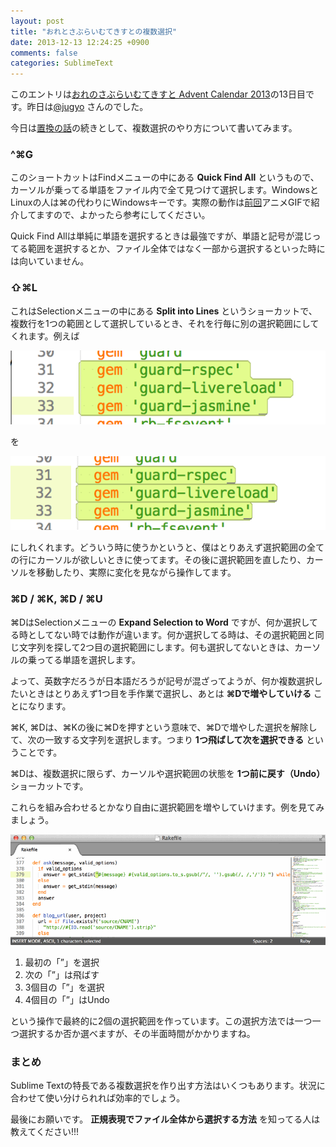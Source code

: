 ```yaml
---
layout: post
title: "おれとさぶらいむてきすとの複数選択"
date: 2013-12-13 12:24:25 +0900
comments: false
categories: SublimeText
---
```

このエントリは[おれのさぶらいむてきすと Advent Calendar 2013](http://www.adventar.org/calendars/184)の13日目です。昨日は[@jugyo](https://twitter.com/jugyo) さんのでした。

今日は[置換の話](http://irohiroki.github.io/blog/2013/12/09/replace-in-sublime-text-and-me/)の続きとして、複数選択のやり方について書いてみます。

### ^⌘G

このショートカットはFindメニューの中にある **Quick Find All** というもので、カーソルが乗ってる単語をファイル内で全て見つけて選択します。WindowsとLinuxの人は⌘の代わりにWindowsキーです。実際の動作は[前回](http://irohiroki.github.io/blog/2013/12/09/replace-in-sublime-text-and-me/)アニメGIFで紹介してますので、よかったら参考にしてください。

Quick Find Allは単純に単語を選択するときは最強ですが、単語と記号が混じってる範囲を選択するとか、ファイル全体ではなく一部から選択するといった時には向いていません。

### ⇧⌘L

これはSelectionメニューの中にある **Split into Lines** というショーカットで、複数行を1つの範囲として選択しているとき、それを行毎に別の選択範囲にしてくれます。例えば

![複数行単一選択](/images/sublime-text-multiline-single-selection.png)

を

![Split into lines](/images/sublime-text-split-into-lines.png)

にしれくれます。どういう時に使うかというと、僕はとりあえず選択範囲の全ての行にカーソルが欲しいときに使ってます。その後に選択範囲を直したり、カーソルを移動したり、実際に変化を見ながら操作してます。

### ⌘D / ⌘K, ⌘D / ⌘U

⌘DはSelectionメニューの **Expand Selection to Word** ですが、何か選択してる時としてない時では動作が違います。何か選択してる時は、その選択範囲と同じ文字列を探して2つ目の選択範囲にします。何も選択してないときは、カーソルの乗ってる単語を選択します。

よって、英数字だろうが日本語だろうが記号が混ざってようが、何か複数選択したいときはとりあえず1つ目を手作業で選択し、あとは **⌘Dで増やしていける** ことになります。

⌘K, ⌘Dは、⌘Kの後に⌘Dを押すという意味で、⌘Dで増やした選択を解除して、次の一致する文字列を選択します。つまり **1つ飛ばして次を選択できる** ということです。

⌘Dは、複数選択に限らず、カーソルや選択範囲の状態を **1つ前に戻す（Undo）** ショーカットです。

これらを組み合わせるとかなり自由に選択範囲を増やしていけます。例を見てみましょう。

![super + d](/images/sublime_text_super+d.gif)

1. 最初の「”」を選択
2. 次の「”」は飛ばす
3. 3個目の「”」を選択
4. 4個目の「”」はUndo

という操作で最終的に2個の選択範囲を作っています。この選択方法では一つ一つ選択するか否か選べますが、その半面時間がかかりますね。

### まとめ

Sublime Textの特長である複数選択を作り出す方法はいくつもあります。状況に合わせて使い分けられれば効率的でしょう。

最後にお願いです。 **正規表現でファイル全体から選択する方法** を知ってる人は教えてください!!!
